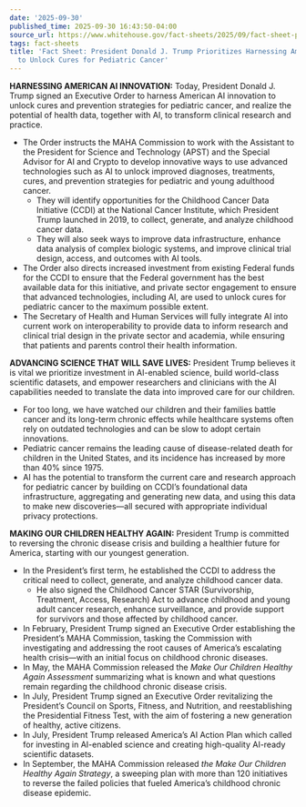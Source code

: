 ```yaml
---
date: '2025-09-30'
published_time: 2025-09-30 16:43:50-04:00
source_url: https://www.whitehouse.gov/fact-sheets/2025/09/fact-sheet-president-donald-j-trump-prioritizes-harnessing-american-ai-innovation-to-unlock-cures-for-pediatric-cancer/
tags: fact-sheets
title: 'Fact Sheet: President Donald J. Trump Prioritizes Harnessing American AI Innovation
  to Unlock Cures for Pediatric Cancer'
---
```

 
**HARNESSING AMERICAN AI INNOVATION:** Today, President Donald J. Trump
signed an Executive Order to harness American AI innovation to unlock
cures and prevention strategies for pediatric cancer, and realize the
potential of health data, together with AI, to transform clinical
research and practice.

-   The Order instructs the MAHA Commission to work with the Assistant
    to the President for Science and Technology (APST) and the Special
    Advisor for AI and Crypto to develop innovative ways to use advanced
    technologies such as AI to unlock improved diagnoses, treatments,
    cures, and prevention strategies for pediatric and young adulthood
    cancer.
    -   They will identify opportunities for the Childhood Cancer Data
        Initiative (CCDI) at the National Cancer Institute, which
        President Trump launched in 2019, to collect, generate, and
        analyze childhood cancer data.
    -   They will also seek ways to improve data infrastructure, enhance
        data analysis of complex biologic systems, and improve clinical
        trial design, access, and outcomes with AI tools.
-   The Order also directs increased investment from existing Federal
    funds for the CCDI to ensure that the Federal government has the
    best available data for this initiative, and private sector
    engagement to ensure that advanced technologies, including AI, are
    used to unlock cures for pediatric cancer to the maximum possible
    extent.
-   The Secretary of Health and Human Services will fully integrate AI
    into current work on interoperability to provide data to inform
    research and clinical trial design in the private sector and
    academia, while ensuring that patients and parents control their
    health information.

**ADVANCING SCIENCE THAT WILL SAVE LIVES:** President Trump believes it
is vital we prioritize investment in AI-enabled science, build
world-class scientific datasets, and empower researchers and clinicians
with the AI capabilities needed to translate the data into improved care
for our children.

-   For too long, we have watched our children and their families battle
    cancer and its long-term chronic effects while healthcare systems
    often rely on outdated technologies and can be slow to adopt certain
    innovations.
-   Pediatric cancer remains the leading cause of disease-related death
    for children in the United States, and its incidence has increased
    by more than 40% since 1975.
-   AI has the potential to transform the current care and research
    approach for pediatric cancer by building on CCDI’s foundational
    data infrastructure, aggregating and generating new data, and using
    this data to make new discoveries—all secured with appropriate
    individual privacy protections.

**MAKING OUR CHILDREN HEALTHY AGAIN:** President Trump is committed to
reversing the chronic disease crisis and building a healthier future for
America, starting with our youngest generation. 

-   In the President’s first term, he established the CCDI to address
    the critical need to collect, generate, and analyze childhood cancer
    data.
    -   He also signed the Childhood Cancer STAR (Survivorship,
        Treatment, Access, Research) Act to advance childhood and young
        adult cancer research, enhance surveillance, and provide support
        for survivors and those affected by childhood cancer.
-   In February, President Trump signed an Executive Order establishing
    the President’s MAHA Commission, tasking the Commission with
    investigating and addressing the root causes of America’s escalating
    health crisis—with an initial focus on childhood chronic diseases.
-   In May, the MAHA Commission released the *Make Our Children Healthy
    Again Assessment* summarizing what is known and what questions
    remain regarding the childhood chronic disease crisis.
-   In July, President Trump signed an Executive Order revitalizing the
    President’s Council on Sports, Fitness, and Nutrition, and
    reestablishing the Presidential Fitness Test, with the aim of
    fostering a new generation of healthy, active citizens.
-   In July, President Trump released America’s AI Action Plan which
    called for investing in AI-enabled science and creating high-quality
    AI-ready scientific datasets.
-   In September, the MAHA Commission released *the Make Our Children
    Healthy Again Strategy*, a sweeping plan with more than 120
    initiatives to reverse the failed policies that fueled America’s
    childhood chronic disease epidemic.

